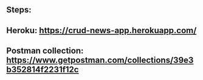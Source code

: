 ## Steps: 


## Heroku: https://crud-news-app.herokuapp.com/
## Postman collection: https://www.getpostman.com/collections/39e3b352814f2231f12c 

